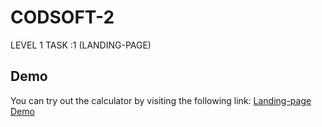# CODSOFT-2
LEVEL 1 TASK :1 (LANDING-PAGE)

## Demo

You can try out the calculator by visiting the following link: [Landing-page Demo](https://clipchamp.com/watch/kCIZny0fHB3)

